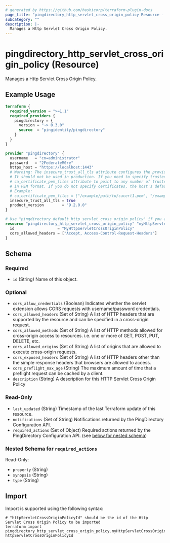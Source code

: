 ```yaml
---
# generated by https://github.com/hashicorp/terraform-plugin-docs
page_title: "pingdirectory_http_servlet_cross_origin_policy Resource - terraform-provider-pingdirectory"
subcategory: ""
description: |-
  Manages a Http Servlet Cross Origin Policy.
---
```


# pingdirectory_http_servlet_cross_origin_policy (Resource)

Manages a Http Servlet Cross Origin Policy.

## Example Usage

```terraform
terraform {
  required_version = ">=1.1"
  required_providers {
    pingdirectory = {
      version = "~> 0.3.0"
      source  = "pingidentity/pingdirectory"
    }
  }
}

provider "pingdirectory" {
  username   = "cn=administrator"
  password   = "2FederateM0re"
  https_host = "https://localhost:1443"
  # Warning: The insecure_trust_all_tls attribute configures the provider to trust any certificate presented by the PingDirectory server.
  # It should not be used in production. If you need to specify trusted CA certificates, use the
  # ca_certificate_pem_files attribute to point to any number of trusted CA certificate files
  # in PEM format. If you do not specify certificates, the host's default root CA set will be used.
  # Example:
  # ca_certificate_pem_files = ["/example/path/to/cacert1.pem", "/example/path/to/cacert2.pem"]
  insecure_trust_all_tls = true
  product_version        = "9.2.0.0"
}

# Use "pingdirectory_default_http_servlet_cross_origin_policy" if you are adopting existing configuration from the PingDirectory server into Terraform
resource "pingdirectory_http_servlet_cross_origin_policy" "myHttpServletCrossOriginPolicy" {
  id                   = "MyHttpServletCrossOriginPolicy"
  cors_allowed_headers = ["Accept, Access-Control-Request-Headers"]
}
```

<!-- schema generated by tfplugindocs -->
## Schema

### Required

- `id` (String) Name of this object.

### Optional

- `cors_allow_credentials` (Boolean) Indicates whether the servlet extension allows CORS requests with username/password credentials.
- `cors_allowed_headers` (Set of String) A list of HTTP headers that are supported by the resource and can be specified in a cross-origin request.
- `cors_allowed_methods` (Set of String) A list of HTTP methods allowed for cross-origin access to resources. i.e. one or more of GET, POST, PUT, DELETE, etc.
- `cors_allowed_origins` (Set of String) A list of origins that are allowed to execute cross-origin requests.
- `cors_exposed_headers` (Set of String) A list of HTTP headers other than the simple response headers that browsers are allowed to access.
- `cors_preflight_max_age` (String) The maximum amount of time that a preflight request can be cached by a client.
- `description` (String) A description for this HTTP Servlet Cross Origin Policy

### Read-Only

- `last_updated` (String) Timestamp of the last Terraform update of this resource.
- `notifications` (Set of String) Notifications returned by the PingDirectory Configuration API.
- `required_actions` (Set of Object) Required actions returned by the PingDirectory Configuration API. (see [below for nested schema](#nestedatt--required_actions))

<a id="nestedatt--required_actions"></a>
### Nested Schema for `required_actions`

Read-Only:

- `property` (String)
- `synopsis` (String)
- `type` (String)

## Import

Import is supported using the following syntax:

```shell
# "httpServletCrossOriginPolicyId" should be the id of the Http Servlet Cross Origin Policy to be imported
terraform import pingdirectory_http_servlet_cross_origin_policy.myHttpServletCrossOriginPolicy httpServletCrossOriginPolicyId
```
